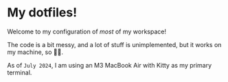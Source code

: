 # My dotfiles!
Welcome to my configuration of *most* of my workspace!

The code is a bit messy, and a lot of stuff is unimplemented, but it works on my machine, so 🤷‍♂️.

As of `July 2024`, I am using an M3 MacBook Air with Kitty as my primary terminal.
